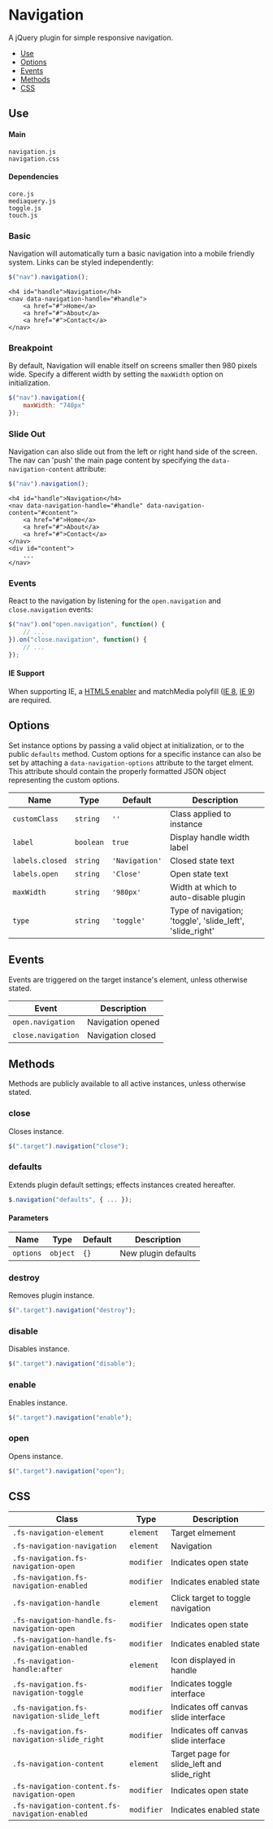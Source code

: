 # Navigation

A jQuery plugin for simple responsive navigation.

* [Use](#use)
* [Options](#options)
* [Events](#events)
* [Methods](#methods)
* [CSS](#css)

## Use 

#### Main

```markup
navigation.js
navigation.css
```

#### Dependencies

```markup
core.js
mediaquery.js
toggle.js
touch.js
```

### Basic

Navigation will automatically turn a basic navigation into a mobile friendly system. Links can be styled independently:

```javascript
$("nav").navigation();
```

```markup
<h4 id="handle">Navigation</h4>
<nav data-navigation-handle="#handle">
	<a href="#">Home</a>
	<a href="#">About</a>
	<a href="#">Contact</a>
</nav>
```

### Breakpoint

By default, Navigation will enable itself on screens smaller then 980 pixels wide. Specify a different width by setting the `maxWidth` option on initialization.

```javascript
$("nav").navigation({
	maxWidth: "740px"
});
```

### Slide Out

Navigation can also slide out from the left or right hand side of the screen. The nav can 'push' the main page content by specifying the `data-navigation-content` attribute:

```javascript
$("nav").navigation();
```

```markup
<h4 id="handle">Navigation</h4>
<nav data-navigation-handle="#handle" data-navigation-content="#content">
	<a href="#">Home</a>
	<a href="#">About</a>
	<a href="#">Contact</a>
</nav>
<div id="content">
	...
</nav>
```

### Events

React to the navigation by listening for the `open.navigation` and `close.navigation` events:

```javascript
$("nav").on("open.navigation", function() {
	// ...
}).on("close.navigation", function() {
	// ...
});
```

#### IE Support

When supporting IE, a [HTML5 enabler](https://gist.github.com/benplum/8045366) and matchMedia polyfill ([IE 8](https://gist.github.com/benplum/8045336), [IE 9](https://gist.github.com/benplum/8045327)) are required.

## Options

Set instance options by passing a valid object at initialization, or to the public `defaults` method. Custom options for a specific instance can also be set by attaching a `data-navigation-options` attribute to the target elment. This attribute should contain the properly formatted JSON object representing the custom options.

| Name | Type | Default | Description |
| --- | --- | --- | --- |
| `customClass` | `string` | `''` | Class applied to instance |
| `label` | `boolean` | `true` | Display handle width label |
| `labels.closed` | `string` | `'Navigation'` | Closed state text |
| `labels.open` | `string` | `'Close'` | Open state text |
| `maxWidth` | `string` | `'980px'` | Width at which to auto-disable plugin |
| `type` | `string` | `'toggle'` | Type of navigation; 'toggle', 'slide_left', 'slide_right' |

## Events

Events are triggered on the target instance's element, unless otherwise stated.

| Event | Description |
| --- | --- |
| `open.navigation` | Navigation opened |
| `close.navigation` | Navigation closed |

## Methods

Methods are publicly available to all active instances, unless otherwise stated.

### close

Closes instance.

```javascript
$(".target").navigation("close");
```

### defaults

Extends plugin default settings; effects instances created hereafter.

```javascript
$.navigation("defaults", { ... });
```

#### Parameters

| Name | Type | Default | Description |
| --- | --- | --- | --- |
| `options` | `object` | `{}` | New plugin defaults |

### destroy

Removes plugin instance.

```javascript
$(".target").navigation("destroy");
```

### disable

Disables instance.

```javascript
$(".target").navigation("disable");
```

### enable

Enables instance.

```javascript
$(".target").navigation("enable");
```

### open

Opens instance.

```javascript
$(".target").navigation("open");
```

## CSS

| Class | Type | Description |
| --- | --- | --- |
| `.fs-navigation-element` | `element` | Target elmement |
| `.fs-navigation-navigation` | `element` | Navigation |
| `.fs-navigation.fs-navigation-open` | `modifier` | Indicates open state |
| `.fs-navigation.fs-navigation-enabled` | `modifier` | Indicates enabled state |
| `.fs-navigation-handle` | `element` | Click target to toggle navigation |
| `.fs-navigation-handle.fs-navigation-open` | `modifier` | Indicates open state |
| `.fs-navigation-handle.fs-navigation-enabled` | `modifier` | Indicates enabled state |
| `.fs-navigation-handle:after` | `element` | Icon displayed in handle |
| `.fs-navigation.fs-navigation-toggle` | `modifier` | Indicates toggle interface |
| `.fs-navigation.fs-navigation-slide_left` | `modifier` | Indicates off canvas slide interface |
| `.fs-navigation.fs-navigation-slide_right` | `modifier` | Indicates off canvas slide interface |
| `.fs-navigation-content` | `element` | Target page for slide_left and slide_right |
| `.fs-navigation-content.fs-navigation-open` | `modifier` | Indicates open state |
| `.fs-navigation-content.fs-navigation-enabled` | `modifier` | Indicates enabled state |

